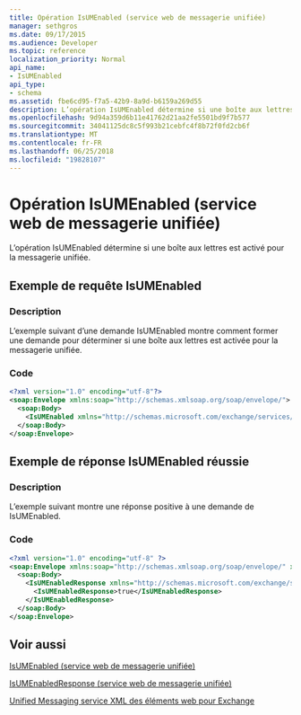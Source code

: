 ```yaml
---
title: Opération IsUMEnabled (service web de messagerie unifiée)
manager: sethgros
ms.date: 09/17/2015
ms.audience: Developer
ms.topic: reference
localization_priority: Normal
api_name:
- IsUMEnabled
api_type:
- schema
ms.assetid: fbe6cd95-f7a5-42b9-8a9d-b6159a269d55
description: L’opération IsUMEnabled détermine si une boîte aux lettres est activé pour la messagerie unifiée.
ms.openlocfilehash: 9d94a359d6b11e41762d21aa2fe5501bd9f7b577
ms.sourcegitcommit: 34041125dc8c5f993b21cebfc4f8b72f0fd2cb6f
ms.translationtype: MT
ms.contentlocale: fr-FR
ms.lasthandoff: 06/25/2018
ms.locfileid: "19828107"
---
```

# <a name="isumenabled-operation-um-web-service"></a>Opération IsUMEnabled (service web de messagerie unifiée)

L’opération IsUMEnabled détermine si une boîte aux lettres est activé pour la messagerie unifiée.
  
## <a name="isumenabled-request-example"></a>Exemple de requête IsUMEnabled

### <a name="description"></a>Description

L’exemple suivant d’une demande IsUMEnabled montre comment former une demande pour déterminer si une boîte aux lettres est activée pour la messagerie unifiée.
  
### <a name="code"></a>Code

```XML
<?xml version="1.0" encoding="utf-8"?>
<soap:Envelope xmlns:soap="http://schemas.xmlsoap.org/soap/envelope/">
  <soap:Body>
    <IsUMEnabled xmlns="http://schemas.microsoft.com/exchange/services/2006/messages" />
  </soap:Body>
</soap:Envelope>
```

## <a name="successful-isumenabled-response-example"></a>Exemple de réponse IsUMEnabled réussie

### <a name="description"></a>Description

L’exemple suivant montre une réponse positive à une demande de IsUMEnabled.
  
### <a name="code"></a>Code

```XML
<?xml version="1.0" encoding="utf-8" ?>
<soap:Envelope xmlns:soap="http://schemas.xmlsoap.org/soap/envelope/" xmlns:xsi="http://www.w3.org/2001/XMLSchema-instance" xmlns:xsd="http://www.w3.org/2001/XMLSchema">
  <soap:Body>
    <IsUMEnabledResponse xmlns="http://schemas.microsoft.com/exchange/services/2006/messages">
      <IsUMEnabledResponse>true</IsUMEnabledResponse> 
    </IsUMEnabledResponse>
  </soap:Body>
</soap:Envelope>
```

## <a name="see-also"></a>Voir aussi



[IsUMEnabled (service web de messagerie unifiée)](isumenabled-um-web-service.md)
  
[IsUMEnabledResponse (service web de messagerie unifiée)](isumenabledresponse-um-web-service.md)


[Unified Messaging service XML des éléments web pour Exchange](unified-messaging-web-service-xml-elements-for-exchange.md)

